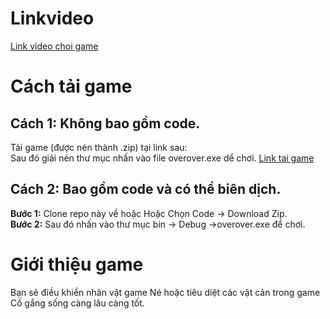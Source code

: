 # Linkvideo
[Link video choi game](https://www.youtube.com/watch?v=a8CwpGARAsQ)<br>
# Cách tải game
## Cách 1: Không bao gồm code.
Tải game (được nén thành .zip) tại link sau:<br>
Sau đó giải nén thư mục nhấn vào file overover.exe dể chơi.
[Link tai game](https://github.com/phamtuanviet/game/releases/tag/v1.0.0)<br>
## Cách 2: Bao gồm code và có thể biên dịch.
**Bước 1:** Clone repo này về hoặc Hoặc Chọn Code -> Download Zip.<br>
**Bước 2:** Sau đó nhấn vào thư mục bin -> Debug  ->overover.exe để chơi.<br>
# Giới thiệu game
Bạn sẽ điều khiển nhân vật game 
Né hoặc tiêu diệt các vật cản trong game
Cố gắng sống càng lâu càng tốt.<br>

